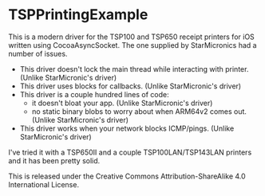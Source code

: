 TSPPrintingExample
==================

This is a modern driver for the TSP100 and TSP650 receipt printers for iOS written using CocoaAsyncSocket. The one supplied by StarMicronics had a number of issues.
 - This driver doesn't lock the main thread while interacting with printer. (Unlike StarMicronic's driver)
 - This driver uses blocks for callbacks. (Unlike StarMicronic's driver)
 - This driver is a couple hundred lines of code:
    - it doesn't bloat your app. (Unlike StarMicronic's driver)
    - no static binary blobs to worry about when ARM64v2 comes out. (Unlike StarMicronic's driver)
 - This driver works when your network blocks ICMP/pings. (Unlike StarMicronic's driver)

I've tried it with a TSP650II and a couple TSP100LAN/TSP143LAN printers and it has been pretty solid.

This is released under the Creative Commons Attribution-ShareAlike 4.0 International License.
